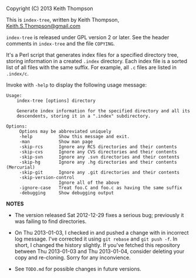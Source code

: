 Copyright (C) 2013 Keith Thompson

This is `index-tree`, written by Keith Thompson, Keith.S.Thompson@gmail.com

`index-tree` is released under GPL version 2 or later.  See the
header comments in `index-tree` and the file `COPYING`.

It's a Perl script that generates index files for a specified
directory tree, storing information in a created `.index` directory.
Each index file is a sorted list of all files with the same suffix.
For example, all `.c` files are listed in `.index/c`.

Invoke with `-help` to display the following usage message:

    Usage:
        index-tree [options] directory
    
        Generate index information for the specified directory and all its
        descendents, storing it in a ".index" subdirectory.
    
    Options:
         Options may be abbreviated uniquely
         -help          Show this message and exit.
         -man           Show man page
         -skip-rcs      Ignore any RCS directories and their contents
         -skip-cvs      Ignore any CVS directories and their contents
         -skip-svn      Ignore any .svn directories and their contents
         -skip-hg       Ignore any .hg directories and their contents (Mercurial)
         -skip-git      Ignore any .git directories and their contents
         -skip-version-control
                        Ignore all of the above
         -ignore-case   Treat foo.C and foo.c as having the same suffix
         -debugging     Show debugging output
    
**NOTES**

- The version released Sat 2012-12-29 fixes a serious bug; previously
  it was failing to find directories.

- On Thu 2013-01-03, I checked in and pushed a change with in incorrect
  log message. I've corrected it using `git rebase` and `git push -f`.
  In short, I changed the history slightly. If you've fetched
  this repository between Thu 2013-01-03 and Thu 2013-01-04, consider
  deleting your copy and re-cloning. Sorry for any inconvience.

- See `TODO.md` for possible changes in future versions.
